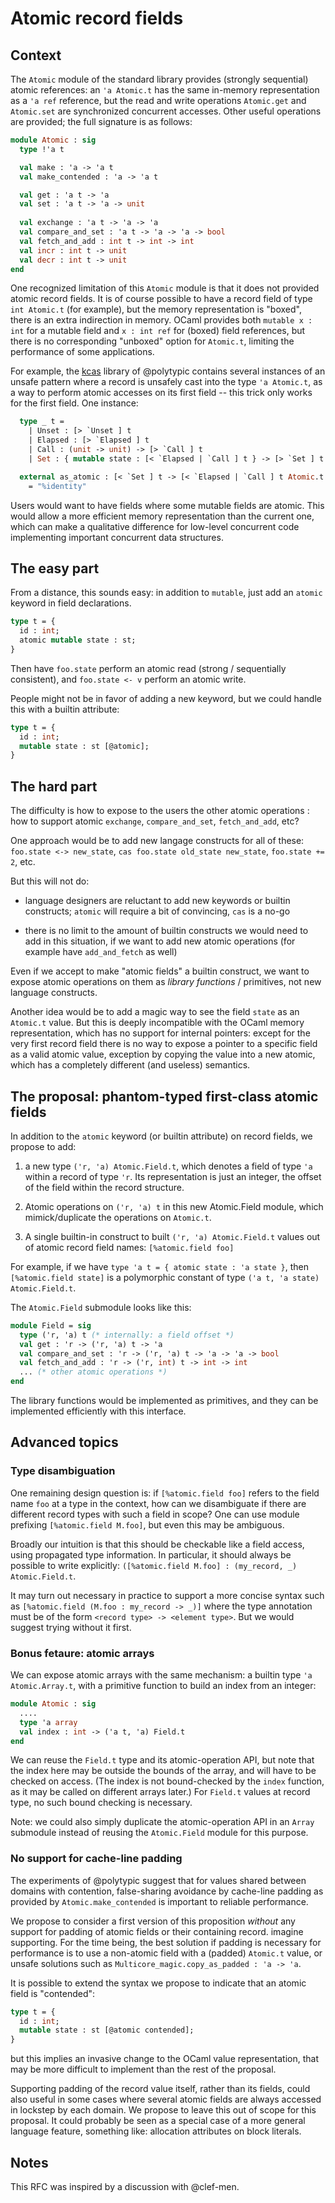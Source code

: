 # Atomic record fields

## Context

The `Atomic` module of the standard library provides
(strongly sequential) atomic references: an `'a Atomic.t` has the same
in-memory representation as a `'a ref` reference, but the read and
write operations `Atomic.get` and `Atomic.set` are synchronized
concurrent accesses. Other useful operations are provided; the full
signature is as follows:

```ocaml
module Atomic : sig
  type !'a t

  val make : 'a -> 'a t
  val make_contended : 'a -> 'a t

  val get : 'a t -> 'a
  val set : 'a t -> 'a -> unit
  
  val exchange : 'a t -> 'a -> 'a
  val compare_and_set : 'a t -> 'a -> 'a -> bool
  val fetch_and_add : int t -> int -> int
  val incr : int t -> unit
  val decr : int t -> unit
end
```

One recognized limitation of this `Atomic` module is that it does not
provided atomic record fields. It is of course possible to have
a record field of type `int Atomic.t` (for example), but the memory
representation is "boxed", there is an extra indirection in
memory. OCaml provides both `mutable x : int` for a mutable field and
`x : int ref` for (boxed) field references, but there is no
corresponding "unboxed" option for `Atomic.t`, limiting the
performance of some applications.

For example, the
[kcas](https://github.com/ocaml-multicore/kcas/blob/240981e0ef9e9d5de6801aa8a15b62f73b7a37af/src/kcas/kcas.ml)
library of @polytypic contains several instances of an unsafe pattern
where a record is unsafely cast into the type `'a Atomic.t`, as a way
to perform atomic accesses on its first field -- this trick only works
for the first field. One instance:

```ocaml
  type _ t =
    | Unset : [> `Unset ] t
    | Elapsed : [> `Elapsed ] t
    | Call : (unit -> unit) -> [> `Call ] t
    | Set : { mutable state : [< `Elapsed | `Call ] t } -> [> `Set ] t

  external as_atomic : [< `Set ] t -> [< `Elapsed | `Call ] t Atomic.t
    = "%identity"
```

Users would want to have fields where some mutable fields are
atomic. This would allow a more efficient memory representation than
the current one, which can make a qualitative difference for low-level
concurrent code implementing important concurrent data structures.


## The easy part

From a distance, this sounds easy: in addition to `mutable`, just add
an `atomic` keyword in field declarations.

```ocaml
type t = {
  id : int;
  atomic mutable state : st;
}
```

Then have `foo.state` perform an atomic read (strong /
sequentially consistent), and `foo.state <- v` perform an atomic
write.

People might not be in favor of adding a new keyword, but we could
handle this with a builtin attribute:

```ocaml
type t = {
  id : int;
  mutable state : st [@atomic];
}
```


## The hard part

The difficulty is how to expose to the users the other atomic
operations : how to support atomic `exchange`, `compare_and_set`,
`fetch_and_add`, etc?

One approach would be to add new langage constructs for all of these:
`foo.state <-> new_state`, `cas foo.state old_state new_state`,
`foo.state += 2`, etc.

But this will not do:

- language designers are reluctant to add new keywords or builtin
  constructs; `atomic` will require a bit of convincing, `cas` is
  a no-go
  
- there is no limit to the amount of builtin constructs we would need
  to add in this situation, if we want to add new atomic operations
  (for example have `add_and_fetch` as well)
  
Even if we accept to make "atomic fields" a builtin construct, we want
to expose atomic operations on them as *library functions* /
primitives, not new language constructs.

Another idea would be to add a magic way to see the field `state` as
an `Atomic.t` value. But this is deeply incompatible with the OCaml
memory representation, which has no support for internal pointers:
except for the very first record field there is no way to expose
a pointer to a specific field as a valid atomic value, exception by
copying the value into a new atomic, which has a completely different
(and useless) semantics.

## The proposal: phantom-typed first-class atomic fields

In addition to the `atomic` keyword (or builtin attribute) on record
fields, we propose to add:

1. a new type `('r, 'a) Atomic.Field.t`, which denotes a field of type
  `'a` within a record of type `'r`. Its representation is just an
  integer, the offset of the field within the record structure.
  
2. Atomic operations on `('r, 'a) t` in this new Atomic.Field module,
   which mimick/duplicate the operations on `Atomic.t`. 
  
3. A single builtin-in construct to built `('r, 'a) Atomic.Field.t`
   values out of atomic record field names: `[%atomic.field foo]`
   
For example, if we have `type 'a t = { atomic state : 'a state }`,
then `[%atomic.field state]` is a polymorphic constant of type
`('a t, 'a state) Atomic.Field.t`.

The `Atomic.Field` submodule looks like this:

```ocaml
module Field = sig
  type ('r, 'a) t (* internally: a field offset *)
  val get : 'r -> ('r, 'a) t -> 'a
  val compare_and_set : 'r -> ('r, 'a) t -> 'a -> 'a -> bool
  val fetch_and_add : 'r -> ('r, int) t -> int -> int
  ... (* other atomic operations *)
end
```

The library functions would be implemented as primitives, and they can
be implemented efficiently with this interface.


## Advanced topics

### Type disambiguation

One remaining design question is: if `[%atomic.field foo]` refers to
the field name `foo` at a type in the context, how can we disambiguate
if there are different record types with such a field in scope? One
can use module prefixing `[%atomic.field M.foo]`, but even this may be
ambiguous.

Broadly our intuition is that this should be checkable like a field
access, using propagated type information. In particular, it should
always be possible to write explicitly:
`([%atomic.field M.foo] : (my_record, _) Atomic.Field.t`.

It may turn out necessary in practice to support a more concise syntax
such as `[%atomic.field (M.foo : my_record -> _)]` where the type
annotation must be of the form `<record type> -> <element type>`. But
we would suggest trying without it first.

### Bonus fetaure: atomic arrays

We can expose atomic arrays with the same mechanism: a builtin type
`'a Atomic.Array.t`, with a primitive function to build an index from
an integer:

```ocaml
module Atomic : sig
  ....
  type 'a array
  val index : int -> ('a t, 'a) Field.t
end
```

We can reuse the `Field.t` type and its atomic-operation API, but note
that the index here may be outside the bounds of the array, and will
have to be checked on access. (The index is not bound-checked by the
`index` function, as it may be called on different arrays later.) For
`Field.t` values at record type, no such bound checking is necessary.

Note: we could also simply duplicate the atomic-operation API in an
`Array` submodule instead of reusing the `Atomic.Field` module for
this purpose.

### No support for cache-line padding

The experiments of @polytypic suggest that for values shared between
domains with contention, false-sharing avoidance by cache-line padding
as provided by `Atomic.make_contended` is important to reliable
performance.

We propose to consider a first version of this proposition *without*
any support for padding of atomic fields or their containing
record. imagine supporting. For the time being, the best solution if
padding is necessary for performance is to use a non-atomic field with
a (padded) `Atomic.t` value, or unsafe solutions such as
`Multicore_magic.copy_as_padded : 'a -> 'a`.

It is possible to extend the syntax we propose to indicate that an
atomic field is "contended":

```ocaml
type t = {
  id : int;
  mutable state : st [@atomic contended];
}
```

but this implies an invasive change to the OCaml value representation,
that may be more difficult to implement than the rest of the proposal.

Supporting padding of the record value itself, rather than its fields,
could also useful in some cases where several atomic fields are always
accessed in lockstep by each domain. We propose to leave this out of
scope for this proposal. It could probably be seen as a special case
of a more general language feature, something like: allocation
attributes on block literals.



## Notes

This RFC was inspired by a discussion with @clef-men.
